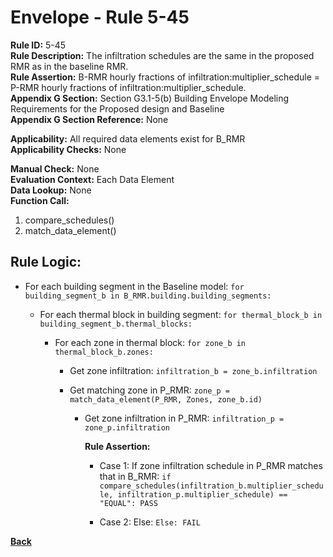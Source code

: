 
# Envelope - Rule 5-45  

**Rule ID:** 5-45  
**Rule Description:** The  infiltration schedules are the same in the proposed RMR as in the baseline RMR.  
**Rule Assertion:** B-RMR hourly fractions of infiltration:multiplier_schedule = P-RMR hourly fractions of infiltration:multiplier_schedule.  
**Appendix G Section:** Section G3.1-5(b) Building Envelope Modeling Requirements for the Proposed design and Baseline  
**Appendix G Section Reference:** None  

**Applicability:** All required data elements exist for B_RMR  
**Applicability Checks:**  None  

**Manual Check:** None  
**Evaluation Context:** Each Data Element  
**Data Lookup:** None  
**Function Call:** 

  1. compare_schedules()
  2. match_data_element()

## Rule Logic:  

- For each building segment in the Baseline model: `for building_segment_b in B_RMR.building.building_segments:`  

  - For each thermal block in building segment: `for thermal_block_b in building_segment_b.thermal_blocks:`  

    - For each zone in thermal block: `for zone_b in thermal_block_b.zones:`

      - Get zone infiltration: `infiltration_b = zone_b.infiltration`  

      - Get matching zone in P_RMR: `zone_p = match_data_element(P_RMR, Zones, zone_b.id)`

        - Get zone infiltration in P_RMR: `infiltration_p = zone_p.infiltration`

          **Rule Assertion:**  

          - Case 1: If zone infiltration schedule in P_RMR matches that in B_RMR: `if compare_schedules(infiltration_b.multiplier_schedule, infiltration_p.multiplier_schedule) == "EQUAL": PASS`  

          - Case 2: Else: `Else: FAIL`

**[Back](../_toc.md)**
